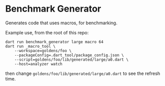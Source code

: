 # Benchmark Generator

Generates code that uses macros, for benchmarking.

Example use, from the root of this repo:

```
dart run benchmark_generator large macro 64
dart run _macro_tool \
    --workspace=goldens/foo \
    --packageConfig=.dart_tool/package_config.json \
    --script=goldens/foo/lib/generated/large/a0.dart \
    --host=analyzer watch
```

then change `goldens/foo/lib/generated/large/a0.dart` to see the refresh time.
